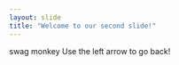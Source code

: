 ```yaml
---
layout: slide
title: "Welcome to our second slide!"
---
```

swag monkey
Use the left arrow to go back!
